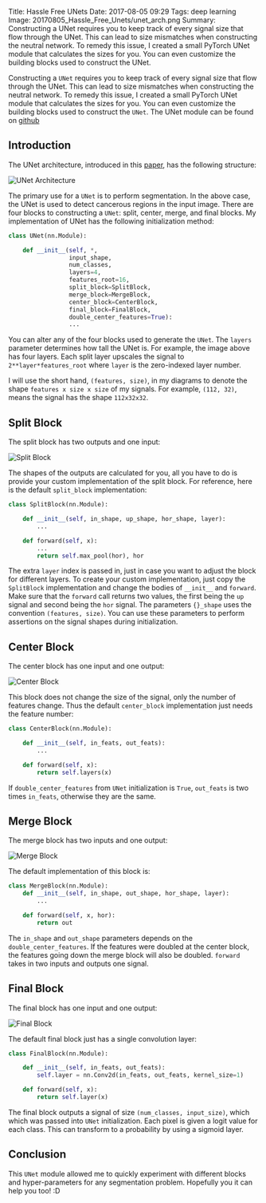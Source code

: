 Title: Hassle Free UNets
Date: 2017-08-05 09:29
Tags: deep learning
Image: 20170805_Hassle_Free_Unets/unet_arch.png
Summary: Constructing a UNet requires you to keep track of every signal size that flow through the UNet. This can lead to size mismatches when constructing the neutral network. To remedy this issue, I created a small PyTorch UNet module that calculates the sizes for you. You can even customize the building blocks used to construct the UNet.

Constructing a `UNet` requires you to keep track of every signal size that flow through the UNet. This can lead to size mismatches when constructing the
neutral network. To remedy this issue, I created a small PyTorch UNet module
that calculates the sizes for you. You can even customize the building blocks
used to construct the `UNet`. The UNet module can be found on [github](https://github.com/thomasjpfan/pytorch_unet)

## Introduction

The UNet architecture, introduced in this [paper](link), has the following
structure:

![UNet Architecture](/images/20170805_Hassle_Free_Unets/unet_arch.png "UNet Architecture")

The primary use for a `UNet` is to perform segmentation. In the above case, the
UNet is used to detect cancerous regions in the input image. There are four
blocks to constructing a `UNet`: split, center, merge, and final blocks. My implementation of UNet has the following initialization method:

```python
class UNet(nn.Module):

    def __init__(self, *,
                 input_shape,
                 num_classes,
                 layers=4,
                 features_root=16,
                 split_block=SplitBlock,
                 merge_block=MergeBlock,
                 center_block=CenterBlock,
                 final_block=FinalBlock,
                 double_center_features=True):
                 ...
```

You can alter any of the four blocks used to generate the `UNet`. The `layers` parameter determines how tall the UNet is. For example, the image above has four layers. Each split layer upscales the signal to `2**layer*features_root` where `layer` is the zero-indexed layer number.

I will use the short hand, `(features, size)`, in my diagrams to denote the shape `features x size x size` of my signals. For example, `(112, 32)`, means the signal has the shape `112x32x32`.

## Split Block

The split block has two outputs and one input:

![Split Block](/images/20170805_Hassle_Free_Unets/split_block.png "Split Block")

The shapes of the outputs are calculated for you, all you have to do is
provide your custom implementation of the split block. For reference, here is
the default `split_block` implementation:

```python
class SplitBlock(nn.Module):

    def __init__(self, in_shape, up_shape, hor_shape, layer):
        ...

    def forward(self, x):
        ...
        return self.max_pool(hor), hor
```

The extra `layer` index is passed in, just in case you want to adjust the block for different layers. To create your custom implementation, just copy the `SplitBlock` implementation and change the bodies of `__init__` and `forward`. Make sure that the `forward` call returns two values, the first being the `up` signal and second being the `hor` signal. The parameters `{}_shape` uses the convention `(features, size)`. You can use these parameters to perform assertions on the signal shapes during
initialization.

## Center Block

The center block has one input and one output:

![Center Block](/images/20170805_Hassle_Free_Unets/center_block.png "Center Block")

This block does not change the size of the signal, only the number of features change. Thus the default `center_block` implementation just needs the feature number:

```python
class CenterBlock(nn.Module):

    def __init__(self, in_feats, out_feats):
        ...

    def forward(self, x):
        return self.layers(x)
```
If `double_center_features` from `UNet` initialization is `True`, `out_feats` is two times `in_feats`, otherwise they are the same.

## Merge Block

The merge block has two inputs and one output:

![Merge Block](/images/20170805_Hassle_Free_Unets/merge_block.png "Merge Block")

The default implementation of this block is:

```python
class MergeBlock(nn.Module):
    def __init__(self, in_shape, out_shape, hor_shape, layer):
        ...

    def forward(self, x, hor):
        return out
```

The `in_shape` and `out_shape` parameters depends on the `double_center_features`. If the features were doubled at the center block, the features going down the merge block will also be doubled. `forward` takes in
two inputs and outputs one signal.

## Final Block

The final block has one input and one output:

![Final Block](/images/20170805_Hassle_Free_Unets/final_block.png "Final Block")

The default final block just has a single convolution layer:

```python
class FinalBlock(nn.Module):

    def __init__(self, in_feats, out_feats):
        self.layer = nn.Conv2d(in_feats, out_feats, kernel_size=1)

    def forward(self, x):
        return self.layer(x)
```

The final block outputs a signal of size `(num_classes, input_size)`, which
which was passed into `UNet` initialization. Each pixel is given a logit value
for each class. This can transform to a probability by using a sigmoid layer.

## Conclusion

This `UNet` module allowed me to quickly experiment with different blocks and hyper-parameters for any segmentation problem. Hopefully you it can help you too! :D